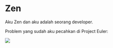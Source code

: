 # Zen

Aku Zen dan aku adalah seorang developer.

Problem yang sudah aku pecahkan di Project Euler:

![](https://projecteuler.net/profile/mzaini30.png)